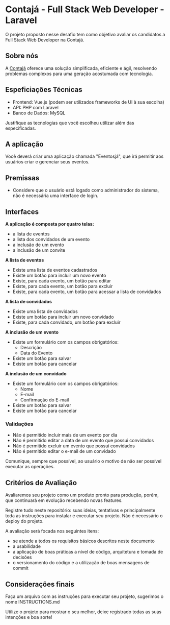 # Contajá - Full Stack Web Developer - Laravel

O projeto proposto nesse desafio tem como objetivo avaliar os candidatos a Full Stack Web Developer na Contajá.

## Sobre nós
A [Contajá](https://contaja.com.br/) oferece uma solução simplificada, eficiente e ágil, resolvendo problemas complexos para uma geração acostumada com tecnologia.

## Espeficiações Técnicas

- Frontend: Vue.js (podem ser utilizados frameworks de UI à sua escolha)
- API: PHP com Laravel
- Banco de Dados: MySQL

Justifique as tecnologias que você escolheu utilizar além das especificadas.

## A aplicação

Você deverá criar uma aplicação chamada "Eventosjá", que irá permitir aos usuários criar e gerenciar seus eventos.

## Premissas

* Considere que o usuário está logado como administrador do sistema, não é necessária uma interface de login.

## Interfaces

**A aplicação é composta por quatro telas:**
* a lista de eventos
* a lista dos convidados de um evento
* a inclusão de um evento
* a inclusão de um convite

**A lista de eventos**
* Existe uma lista de eventos cadastrados
* Existe um botão para incluir um novo evento
* Existe, para cada evento, um botão para editar
* Existe, para cada evento, um botão para excluir
* Existe, para cada evento, um botão para acessar a lista de convidados

**A lista de convidados**
* Existe uma lista de convidados
* Existe um botão para incluir um novo convidado
* Existe, para cada convidado, um botão para excluir

**A inclusão de um evento**
* Existe um formulário com os campos obrigatórios:
  - Descrição
  - Data do Evento
* Existe um botão para salvar
* Existe um botão para cancelar

**A inclusão de um convidado**
* Existe um formulário com os campos obrigatórios:
  - Nome
  - E-mail
  - Confirmação do E-mail
* Existe um botão para salvar
* Existe um botão para cancelar

### Validações

* Não é permitido incluir mais de um evento por dia
* Não é permitido editar a data de um evento que possui convidados
* Não é permitido excluir um evento que possui convidados
* Não é permitido editar o e-mail de um convidado

Comunique, sempre que possível, ao usuário o motivo de não ser possível executar as operações.

## Critérios de Avaliação

Avaliaremos seu projeto como um produto pronto para produção, porém, que continuará em evolução recebendo novas features.

Registre tudo neste repositório: suas ideias, tentativas e principalmente toda as instruções para instalar e executar seu projeto. Não é necessário o deploy do projeto.

A avaliação será focada nos seguintes itens:

- se atende a todos os requisitos básicos descritos neste documento
- a usabilidade
- a aplicação de boas práticas a nível de código, arquitetura e tomada de decisões
- o versionamento do código e a utilização de boas mensagens de commit

## Considerações finais

Faça um arquivo com as instruções para executar seu projeto, sugerimos o nome INSTRUCTIONS.md

Utilize o projeto para mostrar o seu melhor, deixe registrado todas as suas intenções e boa sorte!